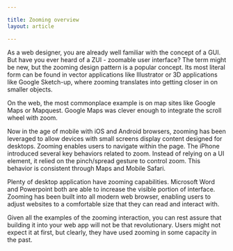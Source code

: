 ```yaml
---

title: Zooming overview
layout: article

---
```


As a web designer, you are already well familiar with the concept of a GUI. But have you ever heard of a ZUI - zoomable user interface? The term might be new, but the zooming design pattern is a popular concept. Its most literal form can be found in vector applications like Illustrator or 3D applications like Google Sketch-up, where zooming translates into getting closer in on smaller objects.

On the web, the most commonplace example is on map sites like Google Maps or Mapquest.  Google Maps was clever enough to integrate the scroll wheel with zoom.

Now in the age of mobile with iOS and Android browsers, zooming has been leveraged to allow devices with small screens display content designed for desktops.  Zooming enables users to navigate within the page. The iPhone introduced several key behaviors related to zoom. Instead of relying on a UI element, it relied on the pinch/spread gesture to control zoom. This behavior is consistent through Maps and Mobile Safari.

Plenty of desktop application have zooming capabilities. Microsoft Word and Powerpoint both are able to increase the visible portion of interface. Zooming has been built into all modern web browser, enabling users to adjust websites to a comfortable size that they can read and interact with.

Given all the examples of the zooming interaction, you can rest assure that building it into your web app will not be that revolutionary. Users might not expect it at first, but clearly, they have used zooming in some capacity in the past.